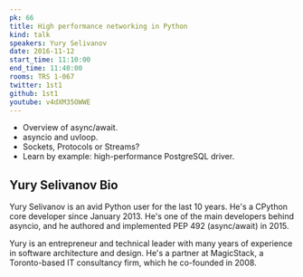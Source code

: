 ```yaml
---
pk: 66
title: High performance networking in Python
kind: talk
speakers: Yury Selivanov
date: 2016-11-12
start_time: 11:10:00
end_time: 11:40:00
rooms: TRS 1-067
twitter: 1st1
github: 1st1
youtube: v4dXM35OWWE
---
```


* Overview of async/await.
* asyncio and uvloop.
* Sockets, Protocols or Streams?
* Learn by example: high-performance PostgreSQL driver.

## Yury Selivanov Bio

Yury Selivanov is an avid Python user for the last 10 years. He's a CPython core developer since January 2013. He's one of the main developers behind asyncio, and he authored and implemented PEP 492 (async/await) in 2015.

Yury is an entrepreneur and technical leader with many years of experience in software architecture and design. He's a partner at MagicStack, a Toronto-based IT consultancy firm, which he co-founded in 2008.